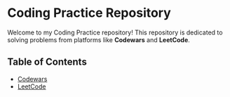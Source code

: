 # Coding Practice Repository

Welcome to my Coding Practice repository! This repository is dedicated to solving problems from platforms like **Codewars** and **LeetCode**. 

## Table of Contents

- [Codewars]((https://github.com/AndSam321/CodingPractice/tree/main/CodeWars))
- [LeetCode](#leetcode)


